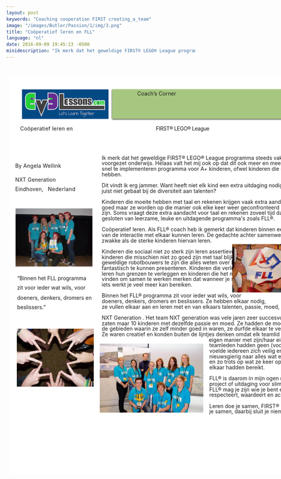 ```yaml
---
layout: post
keywords: "Coaching cooperation FIRST creating_a_team"
image: "/images/Butler/Passion/1/img/3.png"
title: "Coöperatief leren en FLL"
language: "nl"
date: 2016-09-09 19:45:13 -0500
minidescription: "Ik merk dat het geweldige FIRST® LEGO® League programma steeds vaker wordt ingezet op het basis-en voorgezet onderwijs."
---
```

﻿<?xml version="1.0" encoding="utf-8"?>
<html xml:lang="en" lang="en" xmlns="http://www.w3.org/1999/xhtml">
 <head>
 <meta http-equiv="Content-Style-Type" content="text/css" />
 <title>DMwvtaz1</title>
 <link rel="stylesheet" type="text/css" href="/coachcorner/DMwvtaz1/DMwvtaz1.css" />
 <!--[if IE]><script type="text/javascript" src="/coachcorner/DMwvtaz1/excanvas-compiled.js"></script><![endif]-->
 <script type="text/javascript" src="/coachcorner/DMwvtaz1/DMwvtaz1.js"> </script>
 </head>
 <body>
 <div style="margin:1ex;">
 <div style="width:100%">
 </div>
 <div style="position:relative;width:612pt;height:792pt;">
 <div style="position:absolute;left:0pt;top:0pt;width:100%;height:100%;clip:rect(0pt,612pt,792pt,0pt);" class="fmt-3"><span class="fmt-1" style="white-space:pre;"><div style="position:absolute;top:96.068pt;left:22pt;z-index:6;letter-spacing:.017em;">Coöperatief leren en </div></span><span class="fmt-7" style="white-space:pre;"><div style="position:absolute;top:170.17pt;left:12pt;z-index:67;letter-spacing:.018em;">By Angela Wellink </div></span><span class="fmt-7" style="white-space:pre;"><div style="position:absolute;top:198.17pt;left:12pt;z-index:68;letter-spacing:.015em;">NXT Generation</div></span><span class="fmt-7" style="white-space:pre;"><div style="position:absolute;top:217.17pt;left:12pt;z-index:70;letter-spacing:.014em;">Eindhoven, </div></span><span class="fmt-8" style="white-space:pre;"><div style="position:absolute;top:198.17pt;left:101.11pt;z-index:69;letter-spacing:-.277em;"> </div></span><span class="fmt-7" style="white-space:pre;"><div style="position:absolute;top:217.17pt;left:77.244pt;z-index:71;letter-spacing:.039em;">Nederland</div></span><img style="position:absolute;left:12pt;top:262pt;width:155pt;height:116pt;z-index:73;" src="/coachcorner/DMwvtaz1/618edd7a77cbbc55b45d1a2bef160414.png" alt="Image_27_0" /><span class="fmt-6" style="white-space:pre;"><div style="position:absolute;top:394.31pt;left:16pt;z-index:62;letter-spacing:-.002em;">“Binnen het FLL programma </div></span><span class="fmt-6" style="white-space:pre;"><div style="position:absolute;top:413.31pt;left:16pt;z-index:63;">zit voor ieder wat wils, voor </div></span><span class="fmt-6" style="white-space:pre;"><div style="position:absolute;top:433.31pt;left:16pt;z-index:64;letter-spacing:-.001em;">doeners, denkers, dromers en </div></span><span class="fmt-6" style="white-space:pre;"><div style="position:absolute;top:452.31pt;left:16pt;z-index:66;">beslissers.”</div></span><img style="position:absolute;left:25pt;top:24pt;width:174pt;height:60pt;z-index:2;" src="/coachcorner/DMwvtaz1/e1a4e0711436711dad707accfe986b7a.png" alt="Image_8_0" /><img style="position:absolute;left:202.5pt;top:22.4pt;width:387.01pt;height:65.1599pt;z-index:3;" src="/coachcorner/DMwvtaz1/e9712cd9906051ee62c1d8b5fde029d4.png" alt="Image_10_0" /><span class="fmt-0" style="white-space:pre;"><div style="position:absolute;top:26.24pt;left:256pt;z-index:5;letter-spacing:.005em;">Coach’s Corner</div></span><img style="position:absolute;left:205.5pt;top:23.56pt;width:381pt;height:60pt;z-index:4;" src="/coachcorner/DMwvtaz1/28101f4ded12d4d5997fcf141843fbd9.png" alt="__rendered_path__4" /><span class="fmt-1" style="white-space:pre;"><div style="position:absolute;top:96.068pt;left:293.29pt;z-index:9;letter-spacing:-.038em;"><span class="fmt-2">FIRST® LEGO® League</span></div></span><span style="white-space:pre;"><div style="position:absolute;top:154.45pt;left:185pt;z-index:12;letter-spacing:-.001em;">Ik merk dat het geweldige <span class="fmt-4">FIRST</span>® LEGO® League programma steeds vaker wordt ingezet op het basis-en </div></span><span style="white-space:pre;"><div style="position:absolute;top:165.45pt;left:185pt;z-index:13;">voorgezet onderwijs. Helaas valt het mij ook op dat dit ook meer en meer wordt ingezet als "makkelijk" en </div></span><span style="white-space:pre;"><div style="position:absolute;top:176.45pt;left:185pt;z-index:14;letter-spacing:-.001em;">snel te implementeren programma voor A+ kinderen, ofwel kinderen die een extra uitdaging nodig </div></span><span style="white-space:pre;"><div style="position:absolute;top:187.45pt;left:185pt;z-index:16;">hebben. </div></span><span style="white-space:pre;"><div style="position:absolute;top:209.45pt;left:185pt;z-index:17;letter-spacing:-.001em;">Dit vindt ik erg jammer. Want heeft niet elk kind een extra uitdaging nodig en is een team net als een klas </div></span><span style="white-space:pre;"><div style="position:absolute;top:220.45pt;left:185pt;z-index:19;letter-spacing:-.001em;">juist niet gebaat bij de diversiteit aan talenten? </div></span><span style="white-space:pre;"><div style="position:absolute;top:242.45pt;left:185pt;z-index:20;letter-spacing:-.001em;">Kinderen die moeite hebben met taal en rekenen krijgen vaak extra aandacht op deze gebieden en dat is </div></span><span style="white-space:pre;"><div style="position:absolute;top:253.45pt;left:185pt;z-index:21;letter-spacing:-.001em;">goed maar ze worden op die manier ook elke keer weer geconfronteerd met iets waar ze niet zo goed in </div></span><span style="white-space:pre;"><div style="position:absolute;top:264.45pt;left:185pt;z-index:22;letter-spacing:-.001em;">zijn. Soms vraagt deze extra aandacht voor taal en rekenen zoveel tijd dat deze kinderen worden buiten </div></span><span style="white-space:pre;"><div style="position:absolute;top:275.45pt;left:185pt;z-index:24;letter-spacing:-.001em;">gesloten van leerzame, leuke en uitdagende programma's zoals FLL®. </div></span><span class="fmt-5" style="white-space:pre;"><div style="position:absolute;top:297.45pt;left:185pt;z-index:26;">Coöperatief leren. <span class="fmt-3">Als FLL® coach heb ik gemerkt dat kinderen binnen een FLL® team juist heel veel </span></div></span><span style="white-space:pre;"><div style="position:absolute;top:308.45pt;left:185pt;z-index:27;letter-spacing:-.001em;">van de interactie met elkaar kunnen leren. De gedachte achter samenwerkend leren is dat zowel de </div></span><span style="white-space:pre;"><div style="position:absolute;top:319.45pt;left:185pt;z-index:29;letter-spacing:-.002em;">zwakke als de sterke kinderen hiervan leren. </div></span><img style="position:absolute;left:446pt;top:333pt;width:134pt;height:97pt;z-index:72;" src="/coachcorner/DMwvtaz1/664512f9edb5e47d47ebeb96c165f4ca.png" alt="Image_25_0" /><span style="white-space:pre;"><div style="position:absolute;top:341.45pt;left:185pt;z-index:30;letter-spacing:-.001em;">Kinderen die sociaal niet zo sterk zijn leren assertiever te zijn en </div></span><span style="white-space:pre;"><div style="position:absolute;top:352.45pt;left:185pt;z-index:31;">kinderen die misschien niet zo goed zijn met taal blijken </div></span><span style="white-space:pre;"><div style="position:absolute;top:363.45pt;left:185pt;z-index:32;letter-spacing:-.002em;">geweldige robotbouwers te zijn die alles weten over lego of </div></span><span style="white-space:pre;"><div style="position:absolute;top:374.45pt;left:185pt;z-index:33;letter-spacing:-.001em;">fantastisch te kunnen presenteren. Kinderen die verlegen zijn </div></span><span style="white-space:pre;"><div style="position:absolute;top:385.45pt;left:185pt;z-index:34;letter-spacing:-.001em;">leren hun grenzen te verleggen en kinderen die het moeilijk </div></span><span style="white-space:pre;"><div style="position:absolute;top:396.45pt;left:185pt;z-index:35;letter-spacing:-.001em;">vinden om samen te werken merken dat wanneer je samen aan </div></span><span style="white-space:pre;"><div style="position:absolute;top:407.45pt;left:185pt;z-index:37;letter-spacing:-.001em;">iets werkt je veel meer kan bereiken. </div></span><span style="white-space:pre;"><div style="position:absolute;top:429.45pt;left:185pt;z-index:38;letter-spacing:-.001em;">Binnen het FLL® programma zit voor ieder wat wils, voor </div></span><span style="white-space:pre;"><div style="position:absolute;top:440.45pt;left:185pt;z-index:39;">doeners, denkers, dromers en beslissers. Ze hebben elkaar nodig, </div></span><span style="white-space:pre;"><div style="position:absolute;top:451.45pt;left:185pt;z-index:41;letter-spacing:-.001em;">ze vullen elkaar aan en leren met en van elkaars talenten, passie, moed, creativiteit en nieuwsgierigheid. </div></span><span class="fmt-5" style="white-space:pre;"><div style="position:absolute;top:473.45pt;left:185pt;z-index:43;letter-spacing:-.001em;">NXT Generation <span class="fmt-3">. Het team NXT generation was vele jaren zeer succesvol. Niet omdat er 10 bollebozen in </span></div></span><span style="white-space:pre;"><div style="position:absolute;top:484.45pt;left:185pt;z-index:44;">zaten maar 10 kinderen met dezelfde passie en moed. Ze hadden de moed om elkaar om hulp te vragen op </div></span><span style="white-space:pre;"><div style="position:absolute;top:495.45pt;left:185pt;z-index:45;letter-spacing:-.001em;">de gebieden waarin ze zelf minder goed in waren, ze durfde elkaar te verbeteren en elkaar te stimuleren. </div></span><span style="white-space:pre;"><div style="position:absolute;top:506.45pt;left:185pt;z-index:46;letter-spacing:-.001em;">Ze waren creatief en konden buiten de lijntjes denken omdat elk teamlid waardevol was op zijn/haar </div></span><span style="white-space:pre;"><div style="position:absolute;top:517.45pt;left:399pt;z-index:47;">eigen manier met zijn/haar eigen talenten. De </div></span><span style="white-space:pre;"><div style="position:absolute;top:528.45pt;left:400pt;z-index:48;letter-spacing:-.001em;">teamleden hadden geen (voor)oordeel, daarom </div></span><img style="position:absolute;left:181pt;top:531pt;width:207pt;height:138pt;z-index:74;" src="/coachcorner/DMwvtaz1/884ca2cec51e9e0e43ef786911f66d43.png" alt="Image_29_0" /><span style="white-space:pre;"><div style="position:absolute;top:539.45pt;left:400pt;z-index:49;letter-spacing:-.002em;">voelde iedereen zich veilig en welkom. Ze waren </div></span><span style="white-space:pre;"><div style="position:absolute;top:550.45pt;left:400pt;z-index:50;letter-spacing:-.001em;">nieuwsgierig naar alles wat er op hun pad kwam </div></span><span style="white-space:pre;"><div style="position:absolute;top:561.45pt;left:400pt;z-index:51;letter-spacing:-.001em;">en zo trots op wat ze keer op keer weer met </div></span><span style="white-space:pre;"><div style="position:absolute;top:572.45pt;left:400pt;z-index:53;">elkaar hadden bereikt. </div></span><span style="white-space:pre;"><div style="position:absolute;top:594.45pt;left:400pt;z-index:54;">FLL® is daarom in mijn ogen meer dan een A+ </div></span><span style="white-space:pre;"><div style="position:absolute;top:605.45pt;left:400pt;z-index:55;letter-spacing:-.001em;">project of uitdaging voor slimme kinderen. Bij </div></span><span style="white-space:pre;"><div style="position:absolute;top:616.45pt;left:400pt;z-index:56;">FLL® mag je zijn wie je bent en iedereen </div></span><span style="white-space:pre;"><div style="position:absolute;top:627.45pt;left:400pt;z-index:58;letter-spacing:-.003em;">respecteert, waardeert en accepteert elkaar. </div></span><span style="white-space:pre;"><div style="position:absolute;top:649.45pt;left:400pt;z-index:60;">Leren doe je samen, FIRST® LEGO® League doe </div></span><img style="position:absolute;left:0pt;top:0pt;width:612pt;height:792pt;z-index:1;" src="/coachcorner/DMwvtaz1/0b27ea17e3e3b3ba27cc233b8992d2cd.png" alt="__rendered_path__1" /><img style="position:absolute;left:15pt;top:502pt;width:154pt;height:115pt;z-index:75;" src="/coachcorner/DMwvtaz1/de5591921bdaceea613730f459a473b3.png" alt="Image_31_0" /><span style="white-space:pre;"><div style="position:absolute;top:660.45pt;left:400pt;z-index:61;">je samen, daarbij sluit je niemand uit!</div></span></div>
 </div>
 </div>
 </body>
</html>
